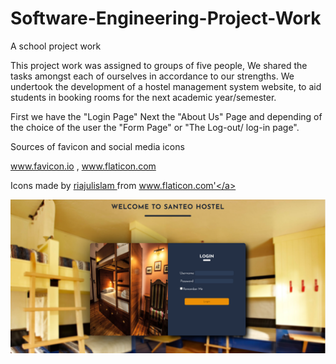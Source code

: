 # Software-Engineering-Project-Work

A school project work

This project work was assigned to groups of five people, We shared the tasks amongst each of ourselves in accordance to our
strengths.
We undertook the development of a hostel management system website, to aid students in booking rooms for the next academic year/semester.

First we have the "Login Page"
Next the "About Us" Page
and depending of the choice of the user the "Form Page" or "The Log-out/ log-in page".

Sources of favicon and social media icons

www.favicon.io ,
www.flaticon.com

Icons made by <a href="https://www.flaticon.com/authors/riajulislam" title="riajulislam"> riajulislam </a> from <a href="https://www.flaticon.com/" title="Flaticon">www.flaticon.com'</a></div>

![Alt text](Screenshots/Login%20Page.png)
